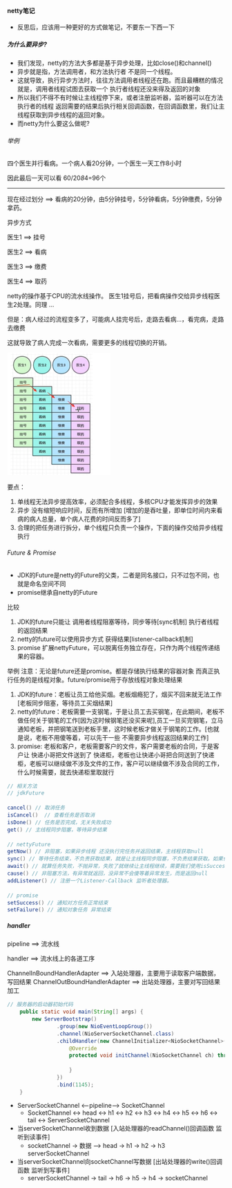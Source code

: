 #### netty笔记
+ 反思后，应该用一种更好的方式做笔记，不要东一下西一下

##### 为什么要异步?
+ 我们发现，netty的方法大多都是基于异步处理，比如close()和channel()
+ 异步就是指，方法调用者，和方法执行者 不是同一个线程。
+ 这就导致，执行异步方法时，往往方法调用者线程还在跑。而且最糟糕的情况就是，调用者线程试图去获取一个 执行者线程还没来得及返回的对象
+ 所以我们不得不有时候让主线程停下来，或者注册监听器，监听器可以在方法执行者的线程 返回需要的结果后执行相关回调函数，在回调函数里，我们让主线程获取到异步线程的返回对象。
+ 而netty为什么要这么做呢?

###### 举例
四个医生并行看病。一个病人看20分钟，一个医生一天工作8小时

因此最后一天可以看 60/20*8*4=96个

---

现在经过划分 ==> 看病的20分钟，由5分钟挂号，5分钟看病，5分钟缴费，5分钟拿药。

异步方式

医生1 ==> 挂号

医生2 ==> 看病

医生3 ==> 缴费

医生4 ==> 取药

netty的操作基于CPU的流水线操作。
医生1挂号后，把看病操作交给异步线程医生2处理。同理 ...

但是：病人经过的流程变多了，可能病人挂完号后，走路去看病...，看完病，走路去缴费

这就导致了病人完成一次看病，需要更多的线程切换的开销。

![img.png](img.png)

要点：
1) 单线程无法异步提高效率，必须配合多线程，多核CPU才能发挥异步的效果
2) 异步 没有缩短响应时间，反而有所增加 [增加的是吞吐量，即单位时间内来看病的病人总量，单个病人花费的时间反而多了]
3) 合理的把任务进行拆分，单个线程只负责一个操作，下面的操作交给异步线程执行

###### Future & Promise
+ JDK的Future是netty的Future的父类，二者是同名接口，只不过包不同，也就是命名空间不同
+ promise继承自netty的Future

比较
1) JDK的future只能让 调用者线程阻塞等待，同步等待[sync机制] 执行者线程的返回结果
2) netty的future可以使用异步方式 获得结果[listener-callback机制]
3) promise 扩展nettyFuture，可以脱离任务独立存在，只作为两个线程传递结果的容器。

举例
注意：无论是future还是promise。都是存储执行结果的容器对象
而真正执行任务的是线程对象。future/promise用于存放线程对象处理结果
1) JDK的future：老板让员工给他买烟。老板烟瘾犯了，烟买不回来就无法工作 [老板同步阻塞，等待员工买烟结果]
2) netty的future：老板需要一支钢笔，于是让员工去买钢笔，在此期间，老板不做任何关于钢笔的工作[因为这时候钢笔还没买来呢],员工一旦买完钢笔，立马通知老板，并把钢笔送到老板手里，这时候老板才做关于钢笔的工作。[也就是说，老板不用傻等着，可以先干一些 不需要异步线程返回结果的工作]
3) promise: 老板和客户，老板需要客户的文件，客户需要老板的合同，于是客户让 快递小哥把文件送到了 快递柜，老板也让快递小哥把合同送到了快递柜，老板可以继续做不涉及文件的工作，客户可以继续做不涉及合同的工作，什么时候需要，就去快递柜里取就行

```java
// 相关方法
// jdkFuture

cancel() // 取消任务
isCancel()  // 查看任务是否取消
isDone() // 任务是否完成，无关失败成功
get() // 主线程同步阻塞，等待异步结果

// nettyFuture
getNow() // 非阻塞，如果异步线程 还没执行完任务并返回结果，主线程获取null
sync() // 等待任务结束，不负责获取结果，就是让主线程同步阻塞，不负责结果获取。如果任务失败，抛异常
await() // 就算任务失败，不抛异常，失败了就继续让主线程继续，需要我们使用isSuccess()方法判断有无异常
cause() // 非阻塞方法，有异常就返回，没异常不会傻等着异常发生，而是返回null
addListener() // 注册一个Listener-Callback 监听者处理器。

// promise
setSuccess() // 通知对方任务正常结束
setFailure() // 通知对象任务 异常结束

```

##### handler
pipeline ==> 流水线

handler ==> 流水线上的各道工序

ChannelInBoundHandlerAdapter ==> 入站处理器，主要用于读取客户端数据，写回结果
ChannelOutBoundHandlerAdapter ==> 出站处理器，主要对写回结果加工

```java
// 服务器的启动器初始代码
    public static void main(String[] args) {
        new ServerBootstrap()
                .group(new NioEventLoopGroup())
                .channel(NioServerSocketChannel.class)
                .childHandler(new ChannelInitializer<NioSocketChannel>() {
                    @Override
                    protected void initChannel(NioSocketChannel ch) throws Exception {
                        
                    }
                })
                .bind(1145);
    }
```


+ ServerSocketChannel <--pipeline--> SocketChannel
  + SocketChannel <-> head <-> h1 <-> h2 <-> h3 <-> h4 <-> h5 <-> h6 <-> tail <-> ServerSocketChannel
+ 当serverSocketChannel收到数据 [入站处理器的readChannel()回调函数 监听到读事件]  
  + socketChannel -> 数据 --> head -> h1 -> h2 -> h3 serverSocketChannel
+ 当serverSocketChannel向socketChannel写数据 [出站处理器的write()回调函数 监听到写事件]
  + serverSocketChannel -> tail -> h6 -> h5 -> h4 -> socketChannel